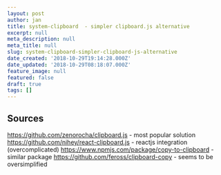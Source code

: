 ```yaml
---
layout: post
author: jan
title: system-clipboard  - simpler clipboard.js alternative
excerpt: null
meta_description: null
meta_title: null
slug: system-clipboard-simpler-clipboard-js-alternative
date_created: '2018-10-29T19:14:28.000Z'
date_updated: '2018-10-29T08:18:07.000Z'
feature_image: null
featured: false
draft: true
tags: []
---
```

## Sources

https://github.com/zenorocha/clipboard.js - most popular solution
https://github.com/nihey/react-clipboard.js - reactjs integration (overcomplicated)
https://www.npmjs.com/package/copy-to-clipboard - similar package
https://github.com/feross/clipboard-copy - seems to be oversimplified
